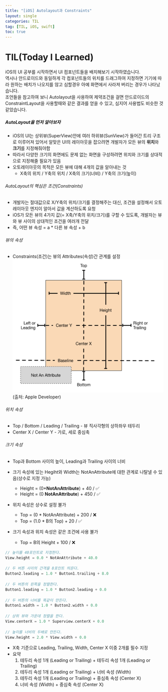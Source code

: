 ```yaml
---
title: "[iOS] Autolayout과 Constraints"
layout: single
categories: TIL
tag: [TIL, iOS, swift]
toc: true
---
```


# TIL(Today I Learned)

iOS의 UI 공부를 시작하면서 UI 컴포넌트들을 배치해보기 시작하였습니다. <br>
역시나 안드로이드와 동일하게 각 컴포넌트들의 위치를 드래그하여 지정하면 기기에 따라 원하는 배치가 나오지를 않고 심할경우 아예 화면에서 사라져 버리는 경우가 나타났습니다. <br>
조언들을 참고하여 보니 Autolayout을 사용하여 제약조건을 걸면 안드로이드의 ConstraintLayout을 사용할때와 같은 결과를 얻을 수 있고, 심지어 사용법도 비슷한 것 같았습니다.

##### AutoLayout을 먼저 알아보자
* iOS의 UI는 상위뷰(SuperView)안에 여러 하위뷰(SunView)가 들어간 트리 구조로 이루어져 있어서 알맞은 UI의 레이아웃을 잡으려면 개발자가 모든 뷰의 **위치**와 **크기**를 지정해줘야함
* 따라서 다양한 크기의 화면에도 문제 없는 화면을 구성하려면 위치와 크기를 상대적으로 지정해줄 필요가 있음
* 오토레이아웃의 목적은 모든 뷰에 대해 4개의 값을 알아내는 것
    - X축의 위치 / Y축의 위치 / X축의 크기(너비) / Y축의 크기(높이)

###### AutoLayout의 핵심은 조건(Constraints)
* 개발자는 절대값으로 X/Y축의 위치/크기를 결정해주는 대신, 조건을 설정해서 오토레이아웃 엔지이 알아서 값을 계산하도록 요청
* iOS가 모든 뷰의 4가지 값(= X축/Y축의 위치/크기)를 구할 수 있도록,
개발자는 뷰와 뷰 사이의 상대적인 조건을 여러개 전달
* 즉, 어떤 뷰 속성 = a * 다른 뷰 속성 + b

###### 뷰의 속성
* Constraints(조건)는 뷰의 Attributes(속성)간 관계를 설정
![Alt text](image.png)
(출처: Apple Developer)


###### 위치 속성
* Top / Bottom / Leading / Trailing - 뷰 직사각형의 상하좌우 테두리
* Center X / Center Y - 가로, 세로 중심축

###### 크기 속성
* Top과 Bottom 사이의 높이, Leading과 Trailing 사이의 너비
* 크기 속성에 있는 Hegiht와 Width는 NotAnAttribute에 대한 관계로 나탈낼 수 있음(상수로 지정 가능)
    - Height = (0***NotAnAttribute**) + 40 / ✅
    - Height = (0 **NotAnAttribute**) + 450  / ✅

* 위치 속성은 상수로 설정 불가
    - Top = (0 * NotAnAttribute) + 200 / ❌
    - Top = (1.0 * B의 Top) + 20 / ✅

* 크기 속성과 위치 속성은 같은 조건에 사용 불가
    - Top = B의 Height + 100 / ❌
```swift
// 높이를 40포인트로 지정한다.
View.height = 0.0 * NotAnAttribute + 40.0

// 두 버튼 사이의 간격을 8포인트 띄운다.
Button2.leading = 1.0 * Button1.trailing + 8.0

// 두 버튼의 왼쪽을 정렬한다.
Button1.leading = 1.0 * Button2.leading + 0.0

// 두 버튼의 너비를 똑같이 만든다.
Button1.width = 1.0 * Button2.width + 0.0

// 상위 뷰와 가운데 정렬을 한다.
View.centerX = 1.0 * Superview.centerX + 0.0

// 높이를 너비의 두배로 만든다.
View.height = 2.0 * View.width + 0.0
```
* X축 기준으로 Leading, Trailing, Width, Center X 이중 2개를 필수 지정
* 요약
    1. 테두리 속성 1개 (Leading or Trailing) + 테두리 속성 1개 (Leading or Trailing)
    2. 테두리 속성 1개 (Leading or Trailing) + 너비 속성 (Width)
    3. 테두리 속성 1개 (Leading or Trailing) + 중심축 속성 (Center X)
    4. 너비 속성 (Width) + 중심축 속성 (Center X)